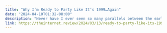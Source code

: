 ```yaml
---
title: "Why I’m Ready to Party Like It’s 1999…Again"
date: "2024-04-10T01:32-08:00"
description: "Never have I ever seen so many parallels between the early days of the Internet and today. History is repeating itself."
link: https://theinternet.review/2024/03/13/ready-to-party-like-its-1999/?utm_source=ownyourweb&utm_medium=email&utm_campaign=issue-13
---
```

